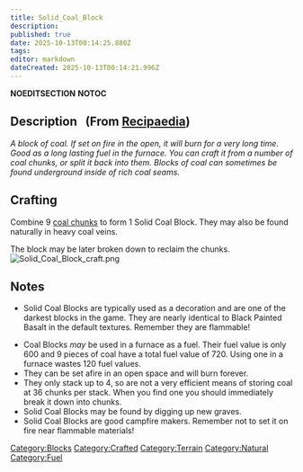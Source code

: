 ```yaml
---
title: Solid_Coal_Block
description: 
published: true
date: 2025-10-13T00:14:25.880Z
tags: 
editor: markdown
dateCreated: 2025-10-13T00:14:21.996Z
---
```


__NOEDITSECTION__ __NOTOC__

## Description   (From [Recipaedia](Recipaedia "wikilink"))

*A block of coal. If set on fire in the open, it will burn for a very
long time. Good as a long lasting fuel in the furnace. You can craft it
from a number of coal chunks, or split it back into them. Blocks of coal
can sometimes be found underground inside of rich coal seams.*

## Crafting

Combine 9 [coal chunks](Recipaedia/Minerals/Coal_Chunk.md "wikilink") to form 1 Solid Coal
Block. They may also be found naturally in heavy coal veins. 

The block may be later broken down to reclaim the chunks.
![Solid_Coal_Block_craft.png](Solid_Coal_Block_craft.png
"Solid_Coal_Block_craft.png")

## Notes

  - Solid Coal Blocks are typically used as a decoration and are one of
    the darkest blocks in the game. They are nearly identical to Black
    Painted Basalt in the default textures. Remember they are
    flammable\!

<!-- end list -->

  - Coal Blocks *may* be used in a furnace as a fuel. Their fuel value
    is only 600 and 9 pieces of coal have a total fuel value of 720.
    Using one in a furnace wastes 120 fuel values.
  - They can be set afire in an open space and will burn forever.    
  - They only stack up to 4, so are not a very efficient means of
    storing coal at 36 chunks per stack. When you find one you should
    immediately break it down into chunks.
  - Solid Coal Blocks may be found by digging up new graves.
  - Solid Coal Blocks are good campfire makers. Remember not to set it
    on fire near flammable materials\!

[Category:Blocks](Category:Blocks "wikilink")
[Category:Crafted](Category:Crafted "wikilink")
[Category:Terrain](Category:Terrain "wikilink")
[Category:Natural](Category:Natural "wikilink")
[Category:Fuel](Category:Fuel "wikilink")